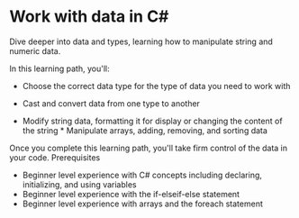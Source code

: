 # Work with data in C#

Dive deeper into data and types, learning how to manipulate string and numeric data.

In this learning path, you'll:

* Choose the correct data type for the type of data you need to work with

* Cast and convert data from one type to another
* Modify string data, formatting it for display or changing the content of the string  * Manipulate arrays, adding, removing, and sorting data

Once you complete this learning path, you'll take firm control of the data in your code.
Prerequisites

* Beginner level experience with C# concepts including declaring, initializing, and using variables
* Beginner level experience with the if-elseif-else statement
* Beginner level experience with arrays and the foreach statement

